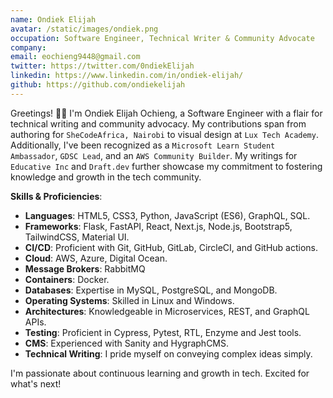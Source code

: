 ```yaml
---
name: Ondiek Elijah
avatar: /static/images/ondiek.png
occupation: Software Engineer, Technical Writer & Community Advocate
company:
email: eochieng9448@gmail.com
twitter: https://twitter.com/0ndiekElijah
linkedin: https://www.linkedin.com/in/ondiek-elijah/
github: https://github.com/ondiekelijah
---
```


Greetings! 👋🏾 I'm Ondiek Elijah Ochieng, a Software Engineer with a flair for technical writing and community advocacy. My contributions span from authoring for `SheCodeAfrica, Nairobi` to visual design at `Lux Tech Academy`. Additionally, I've been recognized as a `Microsoft Learn Student Ambassador`, `GDSC Lead`, and an `AWS Community Builder`. My writings for `Educative Inc` and `Draft.dev` further showcase my commitment to fostering knowledge and growth in the tech community.

**Skills & Proficiencies**:
- **Languages**: HTML5, CSS3, Python, JavaScript (ES6), GraphQL, SQL.
- **Frameworks**: Flask, FastAPI, React, Next.js, Node.js, Bootstrap5, TailwindCSS, Material UI.
- **CI/CD**: Proficient with Git, GitHub, GitLab, CircleCI, and GitHub actions.
- **Cloud**: AWS, Azure, Digital Ocean.
- **Message Brokers**: RabbitMQ
- **Containers**: Docker.
- **Databases**: Expertise in MySQL, PostgreSQL, and MongoDB.
- **Operating Systems**: Skilled in Linux and Windows.
- **Architectures**: Knowledgeable in Microservices, REST, and GraphQL APIs.
- **Testing**: Proficient in Cypress, Pytest, RTL, Enzyme and Jest tools.
- **CMS**: Experienced with Sanity and HygraphCMS.
- **Technical Writing**: I pride myself on conveying complex ideas simply.

I'm passionate about continuous learning and growth in tech. Excited for what's next!
